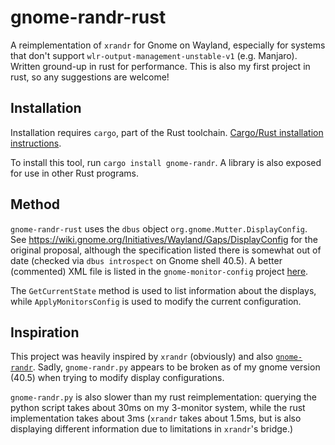 # gnome-randr-rust

A reimplementation of `xrandr` for Gnome on Wayland, especially for systems that don't support `wlr-output-management-unstable-v1`  (e.g. Manjaro). Written ground-up in rust for performance. This is also my first project in rust, so any suggestions are welcome!

## Installation

Installation requires `cargo`, part of the Rust toolchain. [Cargo/Rust installation instructions](https://doc.rust-lang.org/cargo/getting-started/installation.html).

To install this tool, run `cargo install gnome-randr`. A library is also exposed for use in other Rust programs.

## Method

`gnome-randr-rust` uses the `dbus` object `org.gnome.Mutter.DisplayConfig`. See https://wiki.gnome.org/Initiatives/Wayland/Gaps/DisplayConfig for the original proposal, although the specification listed there is somewhat out of date (checked via `dbus introspect` on Gnome shell 40.5). A better (commented) XML file is listed in the `gnome-monitor-config` project [here](https://github.com/jadahl/gnome-monitor-config/blob/master/src/org.gnome.Mutter.DisplayConfig.xml).

The `GetCurrentState` method is used to list information about the displays, while `ApplyMonitorsConfig` is used to modify the current configuration.

## Inspiration

This project was heavily inspired by `xrandr` (obviously) and also [`gnome-randr`](https://gitlab.com/Oschowa/gnome-randr/). Sadly, `gnome-randr.py` appears to be broken as of my gnome version (40.5) when trying to modify display configurations. 

`gnome-randr.py` is also slower than my rust reimplementation: querying the python script takes about 30ms on my 3-monitor system, while the rust implementation takes about 3ms (`xrandr` takes about 1.5ms, but is also displaying different information due to limitations in `xrandr`'s bridge.)
